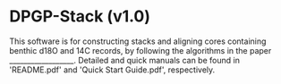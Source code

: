 # DPGP-Stack (v1.0)

This software is for constructing stacks and aligning cores containing benthic d18O and 14C records, by following the algorithms in the paper __________________. Detailed and quick manuals can be found in 'README.pdf' and 'Quick Start Guide.pdf', respectively.
